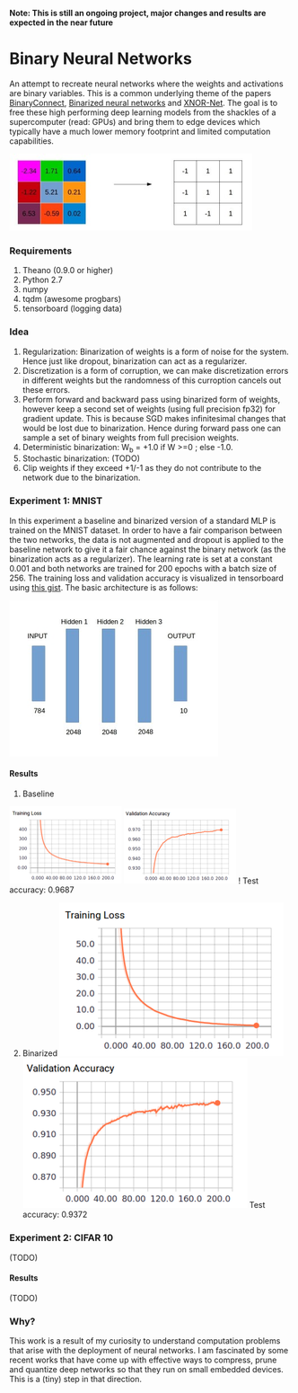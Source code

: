 **Note: This is still an ongoing project, major changes and results are expected in the near future**
 
# Binary Neural Networks
An attempt to recreate neural networks where the weights and activations are binary variables. This is a common underlying theme of the papers [BinaryConnect](https://arxiv.org/abs/1511.00363), [Binarized neural networks](https://arxiv.org/abs/1602.02830) and [XNOR-Net](https://arxiv.org/abs/1603.05279). The goal is to free these high performing deep learning models from the shackles of a supercomputer (read: GPUs) and bring them to edge devices which typically have a much lower memory footprint and limited computation capabilities. 

![Quantize](readme_data/quantize.jpg "Quantize")

### Requirements 
1. Theano (0.9.0 or higher)
2. Python 2.7
3. numpy 
4. tqdm (awesome progbars)
5. tensorboard (logging data)

### Idea
1. Regularization: Binarization of weights is a form of noise for the system. Hence just like dropout, binarization can act as a regularizer. 
2. Discretization is a form of corruption, we can make discretization errors in different weights but the randomness of this curroption cancels out these errors. 
3. Perform forward and backward pass using binarized form of weights, however keep a second set of weights (using full precision fp32) for gradient update. This is because SGD makes infinitesimal changes that would be lost due to binarization. Hence during forward pass one can sample a set of binary weights from full precision weights. 
4. Deterministic binarization: W<sub>b</sub> = +1.0 if W >=0 ; else -1.0. 
5. Stochastic binarization: (TODO)
6. Clip weights if they exceed +1/-1 as they do not contribute to the network due to the binarization.  


### Experiment 1: MNIST
In this experiment a baseline and binarized version of a standard MLP is trained on the MNIST dataset. In order to have a fair comparison between the two networks, the data is not augmented and dropout is applied to the baseline network to give it a fair chance against the binary network (as the binarization acts as a regularizer). The learning rate is set at a constant 0.001 and both networks are trained for 200 epochs with a batch size of 256. The training loss and validation accuracy is visualized in tensorboard using [this gist](https://gist.github.com/gyglim/1f8dfb1b5c82627ae3efcfbbadb9f514). The basic architecture is as follows:
 
![architecture](readme_data/network_arch.jpg "architecture")

#### Results
1. Baseline
<img src="readme_data/baseline_loss.png" alt="Drawing" style="width: 200px;"/>
<img src="readme_data/baseline_acc.png" alt="Drawing" style="width: 200px;"/>
<!-- [Training Loss](readme_data/baseline_loss.png "Training Loss") ![Validation Accuracy](readme_data/baseline_acc.png "Validation Accuracy") -->!
Test accuracy: 0.9687 

2. Binarized 
![Training Loss](readme_data/binary_loss.png "Training Loss") ![Validation Accuracy](readme_data/binary_acc.png "Validation Accuracy")
Test accuracy: 0.9372 

### Experiment 2: CIFAR 10
(TODO)

#### Results
(TODO)

### Why?
This work is a result of my curiosity to understand computation problems that arise with the deployment of neural networks. I am fascinated by some recent works that have come up with effective ways to compress, prune and quantize deep networks so that they run on small embedded devices. This is a (tiny) step in that direction.    

